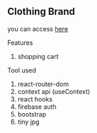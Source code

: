 ## Clothing Brand

you can access [here](https://0529bill.github.io/clothing_brand/#/clothing_brand/home)

Features

1. shopping cart

Tool used

1. react-router-dom
2. context api (useContext)
3. react hooks
4. firebase auth
5. bootstrap
6. tiny jpg
